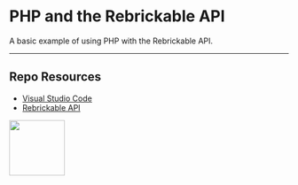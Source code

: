 # PHP and the Rebrickable API

A basic example of using PHP with the Rebrickable API. 

***

## Repo Resources

* [Visual Studio Code](https://code.visualstudio.com/) 
* [Rebrickable API](https://rebrickable.com/api/v3/docs/)

<a href="https://codeadam.ca">
<img src="https://codeadam.ca/images/code-block.png" width="100">
</a>
